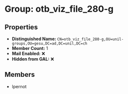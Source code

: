 # Group: otb_viz_file_280-g

## Properties

- **Distinguished Name:** `CN=otb_viz_file_280-g,OU=unil-groups,OU=gesu,DC=ad,DC=unil,DC=ch`
- **Member Count:** 1
- **Mail Enabled:** ❌
- **Hidden from GAL:** ❌

## Members

- lpernot
